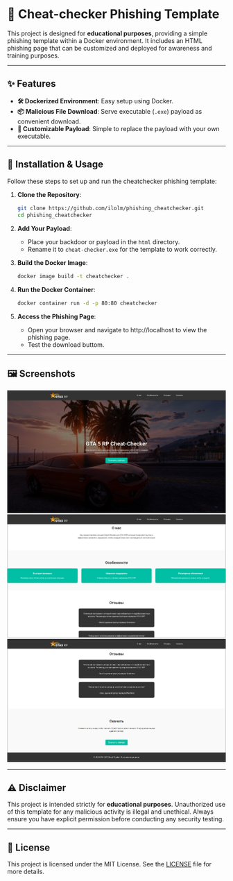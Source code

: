 # 🎣 Cheat-checker Phishing Template

This project is designed for **educational purposes**, providing a simple phishing template within a Docker environment. It includes an HTML phishing page that can be customized and deployed for awareness and training purposes.

---

## ✨ Features

- **🛠 Dockerized Environment**: Easy setup using Docker.
- **📦 Malicious File Download**: Serve executable (`.exe`) payload as convenient download.
- **🔄 Customizable Payload**: Simple to replace the payload with your own executable.

---

## 🚀 Installation & Usage

Follow these steps to set up and run the cheatchecker phishing template:

1. **Clone the Repository**:
   ```bash
   git clone https://github.com/ilolm/phishing_cheatchecker.git
   cd phishing_cheatchecker
   ```

2. **Add Your Payload**:
   - Place your backdoor or payload in the `html` directory.
   - Rename it to `cheat-checker.exe` for the template to work correctly.

3. **Build the Docker Image**:
   ```bash
   docker image build -t cheatchecker .
   ```

4. **Run the Docker Container**:
   ```bash
   docker container run -d -p 80:80 cheatchecker
   ```
   
5. **Access the Phishing Page**:
    - Open your browser and navigate to http://localhost to view the phishing page.
    - Test the download buttom.

---

## 🖼️ Screenshots

![Screenshot](./screenshot_1.png)
![Screenshot](./screenshot_2.png)
![Screenshot](./screenshot_3.png)

---

## ⚠️ Disclaimer

This project is intended strictly for **educational purposes**. Unauthorized use of this template for any malicious activity is illegal and unethical. Always ensure you have explicit permission before conducting any security testing.

---

## 📄 License

This project is licensed under the MIT License. See the [LICENSE](./LICENSE) file for more details.
